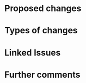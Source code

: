 <!-- HTML Comments can be left in place or removed, dealers choice. They are present simply to guide you on your pull-request journey. --> 
Proposed changes
======
<!-- 

Describe the big picture of your changes here to communicate to the maintainers why we should accept this pull request. If it fixes a bug or resolves a feature request, be sure to link to that issue.

-->

Types of changes
======
<!-- 

What types of changes does your code introduce to Rancher?
- Bugfix (non-breaking change which fixes an issue)
- New feature (non-breaking change which adds functionality)
- Breaking change (fix or feature that would cause existing functionality to not work as expected)

-->

Linked Issues
======
<!--

Link any related issues, pull-requests, or commit hashes that are relavent to this pull-request.

If you are opening a PR without a corresponding issue create an issue before you do. This will help QA massively. PR's opened without linked issues will not be merged until an issue is created and linked here. 

--> 

Further comments
======
<!-- 

If this is a relatively large or complex change, kick off the discussion by explaining why you chose the solution you did and what alternatives you considered, etc... 

-->
